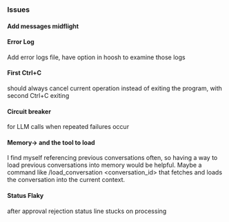 ### Issues

#### Add messages midflight

#### Error Log

Add error logs file, have option in hoosh to examine those logs

#### First Ctrl+C

should always cancel current operation instead of exiting the program, with second Ctrl+C exiting

#### Circuit breaker

for LLM calls when repeated failures occur

#### Memory-> and the tool to load

I find myself referencing previous conversations often, so having a way to load previous conversations into memory would
be helpful. Maybe a command like /load_conversation <conversation_id> that fetches and loads the conversation into the
current context.

#### Status Flaky

after approval rejection status line stucks on processing
